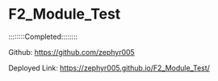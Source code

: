 # F2_Module_Test

::::::::Completed::::::::

Github: https://github.com/zephyr005

Deployed Link: https://zephyr005.github.io/F2_Module_Test/
